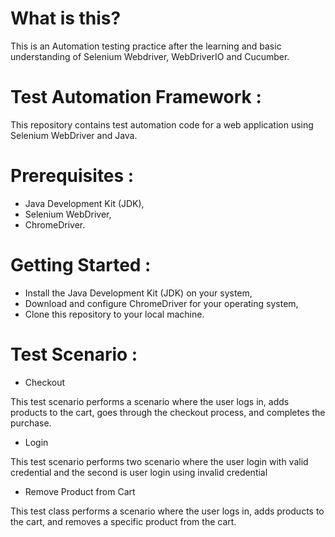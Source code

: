 # What is this?
This is an Automation testing practice after the learning and basic understanding of Selenium Webdriver, WebDriverIO and Cucumber.

# Test Automation Framework :
This repository contains test automation code for a web application using Selenium WebDriver and Java.

# Prerequisites :
* Java Development Kit (JDK),
* Selenium WebDriver,
* ChromeDriver.

# Getting Started :
* Install the Java Development Kit (JDK) on your system,
* Download and configure ChromeDriver for your operating system,
* Clone this repository to your local machine.

# Test Scenario : 
* Checkout

  
This test scenario performs a scenario where the user logs in, adds products to the cart, goes through the checkout process, and completes the purchase.

* Login


This test scenario performs two scenario where the user login with valid credential and the second is user login using invalid credential

* Remove Product from Cart

  
This test class performs a scenario where the user logs in, adds products to the cart, and removes a specific product from the cart.

